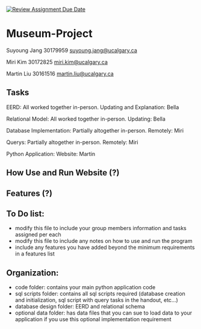 [![Review Assignment Due Date](https://classroom.github.com/assets/deadline-readme-button-24ddc0f5d75046c5622901739e7c5dd533143b0c8e959d652212380cedb1ea36.svg)](https://classroom.github.com/a/oWm-EAsM)
# Museum-Project
Suyoung Jang  30179959  suyoung.jang@ucalgary.ca

Miri Kim      30172825  miri.kim@ucalgary.ca 

Martin Liu    30161516  martin.liu@ucalgary.ca

## Tasks
EERD: All worked together in-person. Updating and Explanation: Bella

Relational Model: All worked together in-person. Updating: Bella

Database Implementation: Partially altogether in-person. Remotely: Miri

Querys: Partially altogether in-person. Remotely: Miri

Python Application: Website: Martin

##  How Use and Run Website (?)


## Features (?)

## To Do list:
- modify this file to include your group members information and tasks assigned per each
- modify this file to include any notes on how to use and run the program
- include any features you have added beyond the minimum requirements in a features list

## Organization:
- code folder: contains your main python application code
- sql scripts folder: contains all sql scripts required (database creation and initialization, sql script with query tasks in the handout, etc...)
- database design folder: EERD and relational schema
- optional data folder: has data files that you can sue to load data to your application if you use this optional implementation requirement
